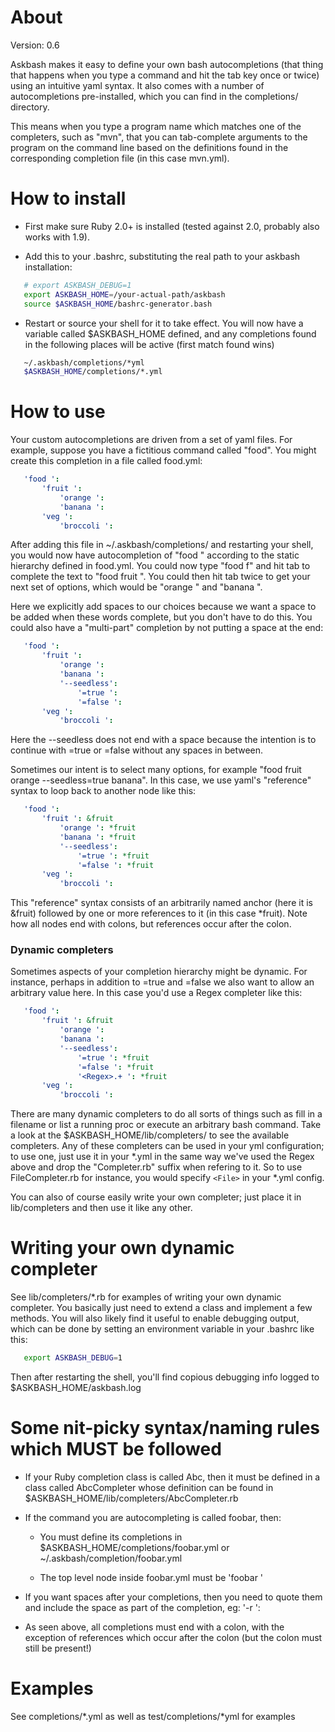 About
=====

Version: 0.6

Askbash makes it easy to define your own bash autocompletions (that thing that happens when you type a command and hit the tab key once or twice) using an intuitive yaml syntax.  It also comes with a number of autocompletions pre-installed, which you can find in the completions/ directory.  

This means when you type a program name which matches one of the completers, such as "mvn", that you can tab-complete arguments to the program on the command line based on the definitions found in the corresponding completion file (in this case mvn.yml).

How to install
==============

- First make sure Ruby 2.0+ is installed (tested against 2.0, probably also works with 1.9).

- Add this to your .bashrc, substituting the real path to your askbash installation:

```bash
   # export ASKBASH_DEBUG=1
   export ASKBASH_HOME=/your-actual-path/askbash
   source $ASKBASH_HOME/bashrc-generator.bash
```

- Restart or source your shell for it to take effect. 
  You will now have a variable called $ASKBASH_HOME defined, and any completions found in the following places will be active (first match found wins)

```bash
   ~/.askbash/completions/*yml
   $ASKBASH_HOME/completions/*.yml
```


How to use
==========

Your custom autocompletions are driven from a set of yaml files.  For example, suppose you have a fictitious command called "food".  You might create this completion in a file called food.yml:

```yaml
   'food ':
       'fruit ':
           'orange ': 
           'banana ': 
       'veg ':
           'broccoli ':
```

After adding this file in ~/.askbash/completions/ and restarting your shell, you would now have autocompletion of "food " according to the static hierarchy defined in food.yml.  You could now type "food f" and hit tab to complete the text to "food fruit ".  You could then hit tab twice to get your next set of options, which would be "orange " and "banana ".

Here we explicitly add spaces to our choices because we want a space to be added when these words complete, but you don't have to do this.  You could also have a "multi-part" completion by not putting a space at the end:

```yaml
   'food ':
       'fruit ':
           'orange ': 
           'banana ': 
           '--seedless': 
               '=true ':
               '=false ':
       'veg ':
           'broccoli ':
```

Here the --seedless does not end with a space because the intention is to continue with =true or =false without any spaces in between.

Sometimes our intent is to select many options, for example "food fruit orange --seedless=true banana".  In this case, we use yaml's "reference" syntax to loop back to another node like this:

```yaml
   'food ':
       'fruit ': &fruit
           'orange ': *fruit
           'banana ': *fruit
           '--seedless': 
               '=true ': *fruit
               '=false ': *fruit
       'veg ':
           'broccoli ':
```

This "reference" syntax consists of an arbitrarily named anchor (here it is &fruit) followed by one or more references to it (in this case *fruit). Note how all nodes end with colons, but references occur after the colon. 

### Dynamic completers

Sometimes aspects of your completion hierarchy might be dynamic.  For instance, perhaps in addition to =true and =false we also want to allow an arbitrary value here.  In this case you'd use a Regex completer like this: 

```yaml
   'food ':
       'fruit ': &fruit
           'orange ': 
           'banana ': 
           '--seedless': 
               '=true ': *fruit
               '=false ': *fruit
               '<Regex>.+ ': *fruit
       'veg ':
           'broccoli ':
```

There are many dynamic completers to do all sorts of things such as fill in a filename or list a running proc or execute an arbitrary bash command.  Take a look at the $ASKBASH_HOME/lib/completers/ to see the available completers.  Any of these completers can be used in your yml configuration; to use one, just use it in your *.yml in the same way we've used the Regex above and drop the "Completer.rb" suffix when refering to it.  So to use FileCompleter.rb for instance, you would specify `<File>` in your *.yml config.  

You can also of course easily write your own completer; just place it in lib/completers and then use it like any other.


Writing your own dynamic completer
==================================

See lib/completers/*.rb for examples of writing your own dynamic completer.  You basically just need to extend a class and implement a few methods.
You will also likely find it useful to enable debugging output, which can be done by setting an environment variable in your .bashrc like this:

```bash
   export ASKBASH_DEBUG=1
```

Then after restarting the shell, you'll find copious debugging info logged to $ASKBASH_HOME/askbash.log


Some nit-picky syntax/naming rules which MUST be followed
==========================================================

- If your Ruby completion class is called Abc, then it must be defined in a class called AbcCompleter whose definition can be found in $ASKBASH_HOME/lib/completers/AbcCompleter.rb

- If the command you are autocompleting is called foobar, then:

    * You must define its completions in $ASKBASH_HOME/completions/foobar.yml or ~/.askbash/completion/foobar.yml

    * The top level node inside foobar.yml must be 'foobar '

- If you want spaces after your completions, then you need to quote them and include the space as part of the completion, eg: 
    '-r ':

- As seen above, all completions must end with a colon, with the exception of references which occur after the colon (but the colon must still be present!)


Examples
=========

See completions/*.yml as well as test/completions/*yml for examples


